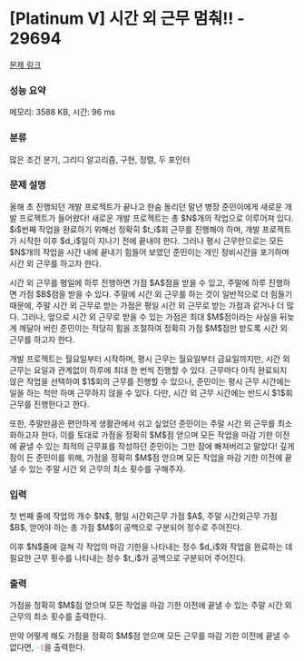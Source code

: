 # [Platinum V] 시간 외 근무 멈춰!! - 29694 

[문제 링크](https://www.acmicpc.net/problem/29694) 

### 성능 요약

메모리: 3588 KB, 시간: 96 ms

### 분류

많은 조건 분기, 그리디 알고리즘, 구현, 정렬, 두 포인터

### 문제 설명

<p>올해 초 진행되던 개발 프로젝트가 끝나고 한숨 돌리던 말년 병장 준민이에게 새로운 개발 프로젝트가 들어왔다! 새로운 개발 프로젝트는 총 $N$개의 작업으로 이루어져 있다. $i$번째 작업을 완료하기 위해선 정확히 $t_i$회 근무를 진행해야 하며, 개발 프로젝트가 시작한 이후 $d_i$일이 지나기 전에 끝내야 한다. 그러나 평시 근무만으로는 모든 $N$개의 작업을 시간 내에 끝내기 힘들어 보였던 준민이는 개인 정비시간을 포기하며 시간 외 근무를 하고자 한다.</p>

<p>시간 외 근무를 평일에 하루 진행하면 가점 $A$점을 받을 수 있고, 주말에 하루 진행하면 가점 $B$점을 받을 수 있다. 주말에 시간 외 근무를 하는 것이 일반적으로 더 힘들기 때문에, 주말 시간 외 근무로 받는 가점은 평일 시간 외 근무로 받는 가점과 같거나 더 많다. 그러나, 앞으로 시간 외 근무로 받을 수 있는 가점은 최대 $M$점이라는 사실을 뒤늦게 깨달아 버린 준민이는 적당히 힘을 조절하여 정확히 가점 $M$점만 받도록 시간 외 근무를 하고자 한다.</p>

<p>개발 프로젝트는 월요일부터 시작하며, 평시 근무는 월요일부터 금요일까지만, 시간 외 근무는 요일과 관계없이 하루에 최대 한 번씩 진행할 수 있다. 근무마다 아직 완료되지 않은 작업을 선택하여 $1$회의 근무를 진행할 수 있으나, 준민이는 평시 근무 시간에는 일을 하는 척만 하며 근무하지 않을 수 있다. 다만, 시간 외 근무 시간에는 반드시 $1$회 근무를 진행한다고 한다.</p>

<p>또한, 주말만큼은 편안하게 생활관에서 쉬고 싶었던 준민이는 주말 시간 외 근무를 최소화하고자 한다. 이를 토대로 가점을 정확히 $M$점 얻으며 모든 작업을 마감 기한 이전에 끝낼 수 있는 최적의 근무표를 작성하던 준민이는 그만 잠에 빠져버리고 말았다! 깊게 잠이 든 준민이를 위해, 가점을 정확히 $M$점 얻으며 모든 작업을 마감 기한 이전에 끝낼 수 있는 주말 시간 외 근무의 최소 횟수를 구해주자.</p>

### 입력 

 <p>첫 번째 줄에 작업의 개수 $N$, 평일 시간외근무 가점 $A$, 주말 시간외근무 가점 $B$, 얻어야 하는 총 가점 $M$이 공백으로 구분되어 정수로 주어진다.</p>

<p>이후 $N$줄에 걸쳐 각 작업의 마감 기한을 나타내는 정수 $d_i$와 작업을 완료하는 데 필요한 근무 횟수를 나타내는 정수 $t_i$가 공백으로 구분되어 주어진다.</p>

### 출력 

 <p>가점을 정확히 $M$점 얻으며 모든 작업을 마감 기한 이전에 끝낼 수 있는 주말 시간 외 근무의 최소 횟수를 출력한다.</p>

<p>만약 어떻게 해도 가점을 정확히 $M$점 얻으며 모든 근무를 마감 기한 이전에 끝낼 수 없다면, <span style="color:#e74c3c;"><code>-1</code></span>을 출력한다.</p>

